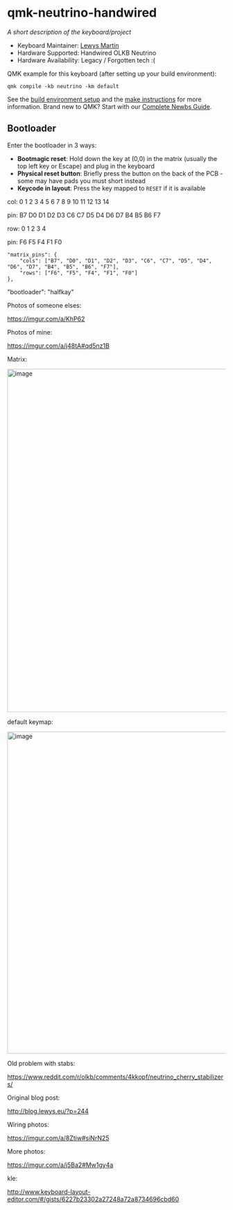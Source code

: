# qmk-neutrino-handwired

*A short description of the keyboard/project*

* Keyboard Maintainer: [Lewys Martin](https://github.com/CountParadox)
* Hardware Supported: Handwired OLKB Neutrino
* Hardware Availability: Legacy / Forgotten tech :(

QMK example for this keyboard (after setting up your build environment):

    qmk compile -kb neutrino -km default

See the [build environment setup](https://docs.qmk.fm/#/getting_started_build_tools) and the [make instructions](https://docs.qmk.fm/#/getting_started_make_guide) for more information. Brand new to QMK? Start with our [Complete Newbs Guide](https://docs.qmk.fm/#/newbs).

## Bootloader

Enter the bootloader in 3 ways:

* **Bootmagic reset**: Hold down the key at (0,0) in the matrix (usually the top left key or Escape) and plug in the keyboard
* **Physical reset button**: Briefly press the button on the back of the PCB - some may have pads you must short instead
* **Keycode in layout**: Press the key mapped to `RESET` if it is available

col:   0    1    2    3   4    5   6   7    8    9   10 11  12  13 14

pin: B7 D0 D1 D2 D3 C6 C7 D5 D4 D6 D7 B4 B5 B6  F7

row:  0  1   2   3   4

pin: F6 F5 F4 F1 F0

    "matrix_pins": {
        "cols": ["B7", "D0", "D1", "D2", "D3", "C6", "C7", "D5", "D4", "D6", "D7", "B4", "B5", "B6", "F7"],
        "rows": ["F6", "F5", "F4", "F1", "F0"]
    },


"bootloader": "halfkay"

Photos of someone elses:

https://imgur.com/a/KhP62

Photos of mine:

https://imgur.com/a/j48tA#qd5nz1B

Matrix:

<img width="791" alt="image" src="https://user-images.githubusercontent.com/6279380/174485454-6bedd84a-1281-4e92-b992-cc3e40cc4a0d.png">

default keymap:

<img width="742" alt="image" src="https://user-images.githubusercontent.com/6279380/174485475-97bfa90d-5b42-4c09-ad00-68d07b13b957.png">


Old problem with stabs:

https://www.reddit.com/r/olkb/comments/4kkopf/neutrino_cherry_stabilizers/

Original blog post:

http://blog.lewys.eu/?p=244

Wiring photos:

https://imgur.com/a/8Ztiw#siNrN25

More photos:

https://imgur.com/a/i5Ba2#Mw1gy4a

kle:

http://www.keyboard-layout-editor.com/#/gists/6227b23302a27248a72a8734696cbd60
